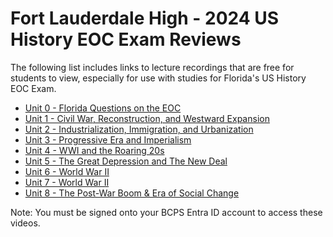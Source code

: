 # Fort Lauderdale High - 2024 US History EOC Exam Reviews
The following list includes links to lecture recordings that are free for students to view, especially for use with studies for Florida's US History EOC Exam.
- [Unit 0 - Florida Questions on the EOC](https://browardcountyschools-my.sharepoint.com/:v:/g/personal/0610073455_my_browardschools_com/EW-4kTaNbClGtYtlV_REIQgBzbcC5by6dOdDvflhYPlfiw?e=QMcbVL)
- [Unit 1 - Civil War, Reconstruction, and Westward Expansion](https://browardcountyschools-my.sharepoint.com/:v:/g/personal/0610073455_my_browardschools_com/EX4fcP-ynoBLrXy-erFhi9YBeiFV_hvXWSyH7I_fidGMJw?nav=eyJyZWZlcnJhbEluZm8iOnsicmVmZXJyYWxBcHAiOiJTdHJlYW1XZWJBcHAiLCJyZWZlcnJhbFZpZXciOiJTaGFyZURpYWxvZy1MaW5rIiwicmVmZXJyYWxBcHBQbGF0Zm9ybSI6IldlYiIsInJlZmVycmFsTW9kZSI6InZpZXcifX0%3D&e=5Pfp1G)
- [Unit 2 - Industrialization, Immigration, and Urbanization](https://browardcountyschools-my.sharepoint.com/:v:/g/personal/0610073455_my_browardschools_com/EUYLhbYJL-9Dm-w-uLPcDX0By9dREAdaLtbMc5WEHjMYIQ?nav=eyJyZWZlcnJhbEluZm8iOnsicmVmZXJyYWxBcHAiOiJTdHJlYW1XZWJBcHAiLCJyZWZlcnJhbFZpZXciOiJTaGFyZURpYWxvZy1MaW5rIiwicmVmZXJyYWxBcHBQbGF0Zm9ybSI6IldlYiIsInJlZmVycmFsTW9kZSI6InZpZXcifX0%3D&e=H4CuGD)
- [Unit 3 - Progressive Era and Imperialism](https://browardcountyschools-my.sharepoint.com/:v:/g/personal/0610073455_my_browardschools_com/ETCVwBH73PhPt9c1KWYtuW0BCRKFsnwlo3XuvGWlljl6oA?nav=eyJyZWZlcnJhbEluZm8iOnsicmVmZXJyYWxBcHAiOiJTdHJlYW1XZWJBcHAiLCJyZWZlcnJhbFZpZXciOiJTaGFyZURpYWxvZy1MaW5rIiwicmVmZXJyYWxBcHBQbGF0Zm9ybSI6IldlYiIsInJlZmVycmFsTW9kZSI6InZpZXcifX0%3D&e=E5Wm64)
- [Unit 4 - WWI and the Roaring 20s](https://browardcountyschools-my.sharepoint.com/:v:/g/personal/0610073455_my_browardschools_com/ESJl89UHUdlAnRJAeeyO96MBrrmopsGSLfEj_dV-AWy78Q)
- [Unit 5 - The Great Depression and The New Deal](https://browardcountyschools-my.sharepoint.com/:v:/g/personal/0610073455_my_browardschools_com/Ebs0u0oG7nxClZYjm8_lvWYBr56PwYxCfExQjssJUYlxwQ?nav=eyJyZWZlcnJhbEluZm8iOnsicmVmZXJyYWxBcHAiOiJTdHJlYW1XZWJBcHAiLCJyZWZlcnJhbFZpZXciOiJTaGFyZURpYWxvZy1MaW5rIiwicmVmZXJyYWxBcHBQbGF0Zm9ybSI6IldlYiIsInJlZmVycmFsTW9kZSI6InZpZXcifX0%3D&e=yHpaeN)
- [Unit 6 - World War II](https://browardcountyschools-my.sharepoint.com/:v:/g/personal/0610073455_my_browardschools_com/EYVb8nFZE2BIkYPJCkNCnLQBRYo7g_n87NU8Tb_F9lBHYw)
- [Unit 7 - World War II](https://browardcountyschools-my.sharepoint.com/:v:/g/personal/0610073455_my_browardschools_com/Eafj8GDaimxMjRK9fMq8aPABEFPa3TUmWT-gDOOseFdLmQ?nav=eyJyZWZlcnJhbEluZm8iOnsicmVmZXJyYWxBcHAiOiJTdHJlYW1XZWJBcHAiLCJyZWZlcnJhbFZpZXciOiJTaGFyZURpYWxvZy1MaW5rIiwicmVmZXJyYWxBcHBQbGF0Zm9ybSI6IldlYiIsInJlZmVycmFsTW9kZSI6InZpZXcifX0%3D&e=CCUILw)
- [Unit 8 - The Post-War Boom & Era of Social Change](https://browardcountyschools-my.sharepoint.com/:v:/g/personal/0610073455_my_browardschools_com/ETJQxqYZK1ZAodwNdqBjA-YBrvzXrF6iokimxumsKityLg?e=3FZ73i)

Note: You must be signed onto your BCPS Entra ID account to access these videos.
